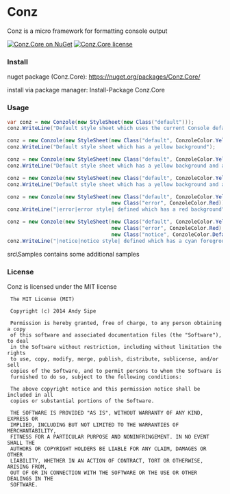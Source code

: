 # Conz

Conz is a micro framework for formatting console output

[![Conz.Core on NuGet](http://img.shields.io/nuget/v/Conz.Core.svg?style=flat)](https://www.nuget.org/packages/Conz.Core)
[![Conz.Core license](http://img.shields.io/badge/license-mit-blue.svg?style=flat)](https://raw.githubusercontent.com/asipe/Conz/master/LICENSE)

### Install

nuget package (Conz.Core): https://nuget.org/packages/Conz.Core/

install via package manager: Install-Package Conz.Core

### Usage

```csharp
var conz = new Conzole(new StyleSheet(new Class("default")));
conz.WriteLine("Default style sheet which uses the current Console default values");

conz = new Conzole(new StyleSheet(new Class("default", ConzoleColor.Yellow)));
conz.WriteLine("Default style sheet which has a yellow background");

conz = new Conzole(new StyleSheet(new Class("default", ConzoleColor.Yellow, ConzoleColor.Black)));
conz.WriteLine("Default style sheet which has a yellow background and a black foreground");

conz = new Conzole(new StyleSheet(new Class("default", ConzoleColor.Yellow, ConzoleColor.Black, 5)));
conz.WriteLine("Default style sheet which has a yellow background and a black foreground and an indent of 5 spaces");

conz = new Conzole(new StyleSheet(new Class("default", ConzoleColor.Yellow, ConzoleColor.Black),
                                  new Class("error", ConzoleColor.Red)));
conz.WriteLine("|error|error style| defined which has a red background");

conz = new Conzole(new StyleSheet(new Class("default", ConzoleColor.Yellow, ConzoleColor.Black),
                                  new Class("error", ConzoleColor.Red),
                                  new Class("notice", ConzoleColor.Default, ConzoleColor.DarkCyan)));
conz.WriteLine("|notice|notice style| defined which has a cyan foreground");
```

src\Samples contains some additional samples

### License

Conz is licensed under the MIT license

     The MIT License (MIT)

     Copyright (c) 2014 Andy Sipe

     Permission is hereby granted, free of charge, to any person obtaining a copy
     of this software and associated documentation files (the "Software"), to deal
     in the Software without restriction, including without limitation the rights
     to use, copy, modify, merge, publish, distribute, sublicense, and/or sell
     copies of the Software, and to permit persons to whom the Software is
     furnished to do so, subject to the following conditions:

     The above copyright notice and this permission notice shall be included in all
     copies or substantial portions of the Software.

     THE SOFTWARE IS PROVIDED "AS IS", WITHOUT WARRANTY OF ANY KIND, EXPRESS OR
     IMPLIED, INCLUDING BUT NOT LIMITED TO THE WARRANTIES OF MERCHANTABILITY,
     FITNESS FOR A PARTICULAR PURPOSE AND NONINFRINGEMENT. IN NO EVENT SHALL THE
     AUTHORS OR COPYRIGHT HOLDERS BE LIABLE FOR ANY CLAIM, DAMAGES OR OTHER
     LIABILITY, WHETHER IN AN ACTION OF CONTRACT, TORT OR OTHERWISE, ARISING FROM,
     OUT OF OR IN CONNECTION WITH THE SOFTWARE OR THE USE OR OTHER DEALINGS IN THE
     SOFTWARE.
